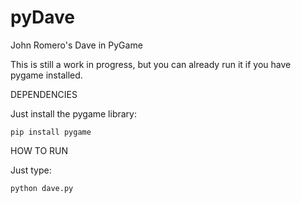 # pyDave
John Romero's Dave in PyGame

This is still a work in progress, but you can already run it if you have pygame installed.

DEPENDENCIES

Just install the pygame library:

    pip install pygame

HOW TO RUN

Just type:

    python dave.py    
